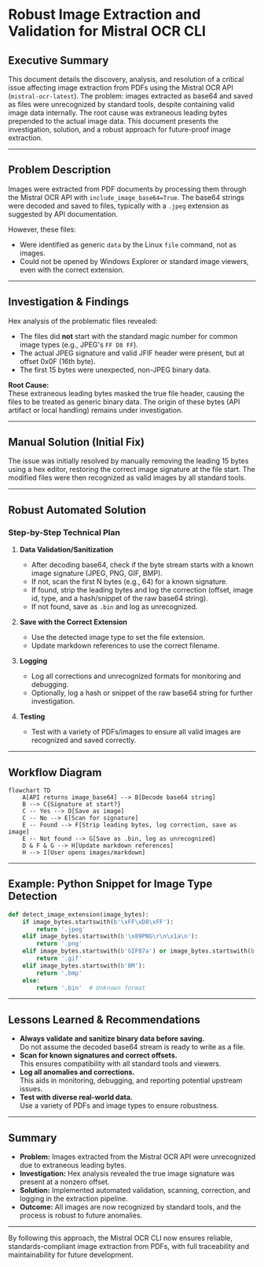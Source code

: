 # Robust Image Extraction and Validation for Mistral OCR CLI

## Executive Summary

This document details the discovery, analysis, and resolution of a critical issue affecting image extraction from PDFs using the Mistral OCR API (`mistral-ocr-latest`). The problem: images extracted as base64 and saved as files were unrecognized by standard tools, despite containing valid image data internally. The root cause was extraneous leading bytes prepended to the actual image data. This document presents the investigation, solution, and a robust approach for future-proof image extraction.

---

## Problem Description

Images were extracted from PDF documents by processing them through the Mistral OCR API with `include_image_base64=True`. The base64 strings were decoded and saved to files, typically with a `.jpeg` extension as suggested by API documentation.

However, these files:
- Were identified as generic `data` by the Linux `file` command, not as images.
- Could not be opened by Windows Explorer or standard image viewers, even with the correct extension.

---

## Investigation & Findings

Hex analysis of the problematic files revealed:
- The files did **not** start with the standard magic number for common image types (e.g., JPEG's `FF D8 FF`).
- The actual JPEG signature and valid JFIF header were present, but at offset 0x0F (16th byte).
- The first 15 bytes were unexpected, non-JPEG binary data.

**Root Cause:**  
These extraneous leading bytes masked the true file header, causing the files to be treated as generic binary data. The origin of these bytes (API artifact or local handling) remains under investigation.

---

## Manual Solution (Initial Fix)

The issue was initially resolved by manually removing the leading 15 bytes using a hex editor, restoring the correct image signature at the file start. The modified files were then recognized as valid images by all standard tools.

---

## Robust Automated Solution

### Step-by-Step Technical Plan

1. **Data Validation/Sanitization**
   - After decoding base64, check if the byte stream starts with a known image signature (JPEG, PNG, GIF, BMP).
   - If not, scan the first N bytes (e.g., 64) for a known signature.
   - If found, strip the leading bytes and log the correction (offset, image id, type, and a hash/snippet of the raw base64 string).
   - If not found, save as `.bin` and log as unrecognized.

2. **Save with the Correct Extension**
   - Use the detected image type to set the file extension.
   - Update markdown references to use the correct filename.

3. **Logging**
   - Log all corrections and unrecognized formats for monitoring and debugging.
   - Optionally, log a hash or snippet of the raw base64 string for further investigation.

4. **Testing**
   - Test with a variety of PDFs/images to ensure all valid images are recognized and saved correctly.

---

## Workflow Diagram

```mermaid
flowchart TD
    A[API returns image_base64] --> B[Decode base64 string]
    B --> C{Signature at start?}
    C -- Yes --> D[Save as image]
    C -- No --> E[Scan for signature]
    E -- Found --> F[Strip leading bytes, log correction, save as image]
    E -- Not found --> G[Save as .bin, log as unrecognized]
    D & F & G --> H[Update markdown references]
    H --> I[User opens images/markdown]
```

---

## Example: Python Snippet for Image Type Detection

```python
def detect_image_extension(image_bytes):
    if image_bytes.startswith(b'\xFF\xD8\xFF'):
        return '.jpeg'
    elif image_bytes.startswith(b'\x89PNG\r\n\x1a\n'):
        return '.png'
    elif image_bytes.startswith(b'GIF87a') or image_bytes.startswith(b'GIF89a'):
        return '.gif'
    elif image_bytes.startswith(b'BM'):
        return '.bmp'
    else:
        return '.bin'  # Unknown format
```

---

## Lessons Learned & Recommendations

- **Always validate and sanitize binary data before saving.**  
  Do not assume the decoded base64 stream is ready to write as a file.
- **Scan for known signatures and correct offsets.**  
  This ensures compatibility with all standard tools and viewers.
- **Log all anomalies and corrections.**  
  This aids in monitoring, debugging, and reporting potential upstream issues.
- **Test with diverse real-world data.**  
  Use a variety of PDFs and image types to ensure robustness.

---

## Summary

- **Problem:** Images extracted from the Mistral OCR API were unrecognized due to extraneous leading bytes.
- **Investigation:** Hex analysis revealed the true image signature was present at a nonzero offset.
- **Solution:** Implemented automated validation, scanning, correction, and logging in the extraction pipeline.
- **Outcome:** All images are now recognized by standard tools, and the process is robust to future anomalies.

---

By following this approach, the Mistral OCR CLI now ensures reliable, standards-compliant image extraction from PDFs, with full traceability and maintainability for future development.